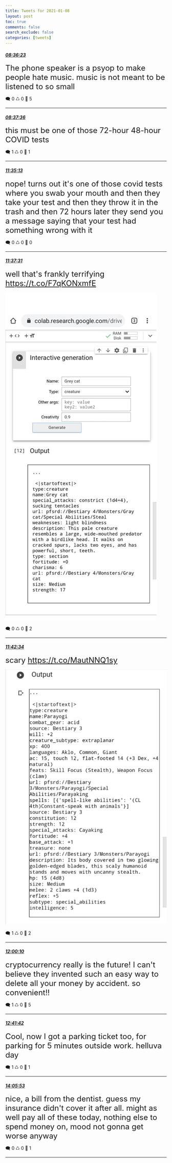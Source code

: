 ```yaml
---
title: Tweets for 2021-01-08
layout: post
toc: true
comments: false
search_exclude: false
categories: [tweets]
---
```



#### <a href = "https://twitter.com/deepfates/status/1347567837309587458">*08:36:23*</a>

<font size="5">The phone speaker is a psyop to make people hate music. music is not meant to be listened to so small</font>



🗨️ 0 ♺ 0 🤍  5   

---
    
#### <a href = "https://twitter.com/deepfates/status/1347568144164868096">*08:37:36*</a>

<font size="5">this must be one of those 72-hour 48-hour COVID tests</font>



🗨️ 1 ♺ 0 🤍  1   

---
    
#### <a href = "https://twitter.com/deepfates/status/1347612840291491842">*11:35:13*</a>

<font size="5">nope! turns out it's one of those covid tests where you swab your mouth and then they take your test and then they throw it in the trash and then 72 hours later they send you a message saying that your test had something wrong with it</font>



🗨️ 0 ♺ 0 🤍  0   

---
    
#### <a href = "https://twitter.com/deepfates/status/1347613420200202241">*11:37:31*</a>

<font size="5">well that's frankly terrifying  https://t.co/F7qKONxmfE</font>

![image from twitter](/images/ErOvQk2U0AML1aB.jpg)


🗨️ 0 ♺ 0 🤍  2   

---
    
#### <a href = "https://twitter.com/deepfates/status/1347614690361315328">*11:42:34*</a>

<font size="5">scary  https://t.co/MautNNQ1sy</font>

![image from twitter](/images/ErOwamdUYAA9eHB.jpg)


🗨️ 1 ♺ 0 🤍  2   

---
    
#### <a href = "https://twitter.com/deepfates/status/1347619118732648450">*12:00:10*</a>

<font size="5">cryptocurrency really is the future! I can't believe they invented such an easy way to delete all your money by accident.   so convenient!!</font>



🗨️ 1 ♺ 0 🤍  5   

---
    
#### <a href = "https://twitter.com/deepfates/status/1347629574239109121">*12:41:42*</a>

<font size="5">Cool, now I got a parking ticket too, for parking for 5 minutes outside work. helluva day</font>



🗨️ 1 ♺ 0 🤍  1   

---
    
#### <a href = "https://twitter.com/deepfates/status/1347650756673892352">*14:05:53*</a>

<font size="5">nice, a bill from the dentist. guess my insurance didn't cover it after all. might as well pay all of these today, nothing else to spend money on, mood not gonna get worse anyway</font>



🗨️ 0 ♺ 0 🤍  1   

---
    
            


